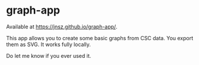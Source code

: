# graph-app
Available at <https://jnsz.github.io/graph-app/>.

This app allows you to create some basic graphs from CSC data. You export them as SVG. It works fully locally.

Do let me know if you ever used it.
